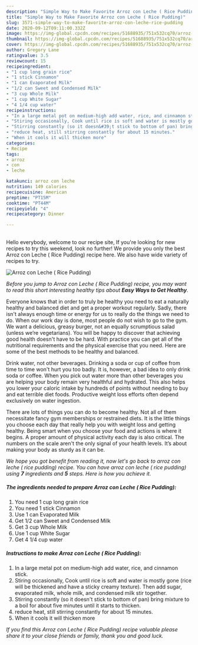 ```yaml
---
description: "Simple Way to Make Favorite Arroz con Leche ( Rice Pudding)"
title: "Simple Way to Make Favorite Arroz con Leche ( Rice Pudding)"
slug: 3571-simple-way-to-make-favorite-arroz-con-leche-rice-pudding
date: 2020-09-12T09:11:00.332Z
image: https://img-global.cpcdn.com/recipes/51688935/751x532cq70/arroz-con-leche-rice-pudding-recipe-main-photo.jpg
thumbnail: https://img-global.cpcdn.com/recipes/51688935/751x532cq70/arroz-con-leche-rice-pudding-recipe-main-photo.jpg
cover: https://img-global.cpcdn.com/recipes/51688935/751x532cq70/arroz-con-leche-rice-pudding-recipe-main-photo.jpg
author: Gregory Lane
ratingvalue: 3.5
reviewcount: 15
recipeingredient:
- "1 cup long grain rice"
- "1 stick Cinnamon"
- "1 can Evaporated Milk"
- "1/2 can Sweet and Condensed Milk"
- "3 cup Whole Milk"
- "1 cup White Sugar"
- "4 1/4 cup water"
recipeinstructions:
- "In a large metal pot on medium-high add water, rice, and cinnamon stick."
- "Stiring occasionally, Cook until rice is soft and water is mostly gone (rice will be thickened and have a sticky creamy texture). Then add sugar, evaporated milk, whole milk, and condensed milk stir together."
- "Stirring constantly (so it doesn&#39;t stick to bottom of pan) bring mixture to a boil for about five minutes until it starts to thicken."
- "reduce heat, still stirring constantly for about 15 minutes."
- "When it cools it will thicken more"
categories:
- Recipe
tags:
- arroz
- con
- leche

katakunci: arroz con leche 
nutrition: 149 calories
recipecuisine: American
preptime: "PT15M"
cooktime: "PT44M"
recipeyield: "4"
recipecategory: Dinner

---
```

<br>
Hello everybody, welcome to our recipe site, If you're looking for new recipes to try this weekend, look no further! We provide you only the best Arroz con Leche ( Rice Pudding) recipe here. We also have wide variety of recipes to try.
<br>


![Arroz con Leche ( Rice Pudding)](https://img-global.cpcdn.com/recipes/51688935/751x532cq70/arroz-con-leche-rice-pudding-recipe-main-photo.jpg)

<i>Before you jump to Arroz con Leche ( Rice Pudding) recipe, you may want to read this short interesting healthy tips about <strong>Easy Ways to Get Healthy</strong>.</i>

Everyone knows that in order to truly be healthy you need to eat a naturally healthy and balanced diet and get a proper workout regularly. Sadly, there isn't always enough time or energy for us to really do the things we need to do. When our work day is done, most people do not wish to go to the gym. We want a delicious, greasy burger, not an equally scrumptious salad (unless we’re vegetarians). You will be happy to discover that achieving good health doesn't have to be hard. With practice you can get all of the nutritional requirements and the physical exercise that you need. Here are some of the best methods to be healthy and balanced.

Drink water, not other beverages. Drinking a soda or cup of coffee from time to time won't hurt you too badly. It is, however, a bad idea to only drink soda or coffee. When you pick out water more than other beverages you are helping your body remain very healthful and hydrated. This also helps you lower your caloric intake by hundreds of points without needing to buy and eat terrible diet foods. Productive weight loss efforts often depend exclusively on water ingestion.

There are lots of things you can do to become healthy. Not all of them necessitate fancy gym memberships or restrained diets. It is the little things you choose each day that really help you with weight loss and getting healthy. Being smart when you choose your food and actions is where it begins. A proper amount of physical activity each day is also critical. The numbers on the scale aren't the only signal of your health levels. It’s about making your body as sturdy as it can be. 


<i>We hope you got benefit from reading it, now let's go back to arroz con leche ( rice pudding) recipe. You can have arroz con leche ( rice pudding) using <strong>7</strong> ingredients and <strong>5</strong> steps. Here is how you achieve it.
</i>

##### The ingredients needed to prepare Arroz con Leche ( Rice Pudding):

1. You need 1 cup long grain rice
1. You need 1 stick Cinnamon
1. Use 1 can Evaporated Milk
1. Get 1/2 can Sweet and Condensed Milk
1. Get 3 cup Whole Milk
1. Use 1 cup White Sugar
1. Get 4 1/4 cup water


##### Instructions to make Arroz con Leche ( Rice Pudding):

1. In a large metal pot on medium-high add water, rice, and cinnamon stick.
1. Stiring occasionally, Cook until rice is soft and water is mostly gone (rice will be thickened and have a sticky creamy texture). Then add sugar, evaporated milk, whole milk, and condensed milk stir together.
1. Stirring constantly (so it doesn&#39;t stick to bottom of pan) bring mixture to a boil for about five minutes until it starts to thicken.
1. reduce heat, still stirring constantly for about 15 minutes.
1. When it cools it will thicken more


<i>If you find this Arroz con Leche ( Rice Pudding) recipe valuable please share it to your close friends or family, thank you and good luck.</i>
